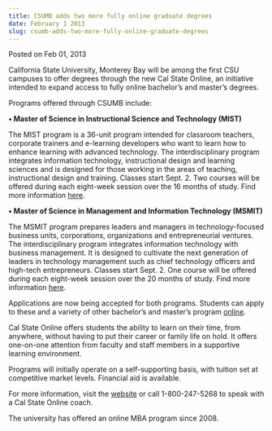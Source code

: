 ```yaml
---
title: CSUMB adds two more fully online graduate degrees
date: February 1 2013
slug: csumb-adds-two-more-fully-online-graduate-degrees
---
```





<span class="date">Posted on Feb 01, 2013    </span>
<p>California State University, Monterey Bay will be among the
first CSU campuses to offer degrees through the new Cal State
Online, an initiative intended to expand access to fully online
bachelor&#x2019;s and master&#x2019;s degrees.</p>
<p>Programs offered through CSUMB include:</p>
<p><strong>&#x2022; Master of Science in Instructional Science and
Technology (MIST)</strong></p>
<p>The MIST program is a 36-unit program intended for classroom
teachers, corporate trainers and e-learning developers who want to
learn how to enhance learning with advanced technology. The
interdisciplinary program integrates information technology,
instructional design and learning sciences and is designed for
those working in the areas of teaching, instructional design and
training. Classes start Sept. 2. Two courses will be offered during
each eight-week session over the 16 months of study. Find more
information <a href="http://www.calstateonline.com/cso/home/montereyBayMIST" rel="nofollow">here</a>.&#xA0;</p>
<p><strong>&#x2022; Master of Science in Management and Information
Technology (MSMIT)</strong></p>
<p>The MSMIT program prepares leaders and managers in
technology-focused business units, corporations, organizations and
entrepreneurial ventures. The interdisciplinary program integrates
information technology with business management. It is designed to
cultivate the next generation of leaders in technology management
such as chief technology officers and high-tech entrepreneurs.
Classes start Sept. 2. One course will be offered during each
eight-week session over the 20 months of study. Find more
information <a href="http://www.calstateonline.com/cso/home/montereyBayMSMIT" rel="nofollow">here</a>.</p>
<p>Applications are now being accepted for both programs. Students
can apply to these and a variety of other bachelor&#x2019;s and master&#x2019;s
program <a href="http://www.calstateonline.com" rel="nofollow">online</a>.</p>
<p>Cal State Online offers students the ability to learn on their
time, from anywhere, without having to put their career or family
life on hold. It offers one-on-one attention from faculty and staff
members in a supportive learning environment.</p>
<p>Programs will initially operate on a self-supporting basis, with
tuition set at competitive market levels. Financial aid is
available.</p>
<p>For more information, visit the <a href="http://www.calstateonline.net" rel="nofollow">website</a>&#xA0;or
call 1-800-247-5268 to speak with a Cal State Online coach.</p>
<p>The university has offered an online MBA program since 2008.</p>






